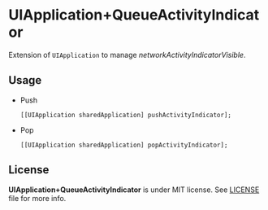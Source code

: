 UIApplication+QueueActivityIndicator
======================
<!--![CocoaPods](https://cocoapod-badges.herokuapp.com/v/DRNSnackBar/badge.png)-->

Extension of `UIApplication` to manage _networkActivityIndicatorVisible_.

<!--Installation
------------

Use [CocoaPods](http://cocoapods.org).

```ruby
pod 'UIApplication+QueueActivityIndicator'
```
-->
Usage
-----

* Push

	```obj-c
	[[UIApplication sharedApplication] pushActivityIndicator];
	```

* Pop
	
	```obj-c
	[[UIApplication sharedApplication] popActivityIndicator];
	```

License
-------

**UIApplication+QueueActivityIndicator** is under MIT license. See [LICENSE](LICENSE) file for more info.